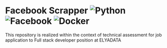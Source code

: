 # Facebook Scrapper ![Python](https://img.shields.io/badge/python-3670A0?style=for-the-badge&logo=python&logoColor=ffdd54) ![Facebook](https://img.shields.io/badge/Facebook-%231877F2.svg?style=for-the-badge&logo=Facebook&logoColor=white) ![Docker](https://img.shields.io/badge/docker-%230db7ed.svg?style=for-the-badge&logo=docker&logoColor=white)

This repository is realized within the context of technical assessment for job application to Full stack developer position at ELYADATA
